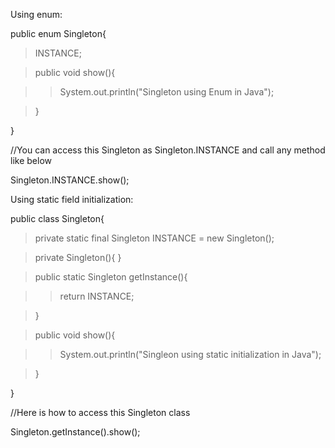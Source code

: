 Using enum:

public enum Singleton{

> INSTANCE;

> public void show(){

> > System.out.println(\"Singleton using Enum in Java\");

> }

}

//You can access this Singleton as Singleton.INSTANCE and call any
method like below

Singleton.INSTANCE.show();

Using static field initialization:

public class Singleton{

> private static final Singleton INSTANCE = new Singleton();

> private Singleton(){ }

> public static Singleton getInstance(){

> > return INSTANCE;

> }

> public void show(){

> > System.out.println(\"Singleon using static initialization in
> > Java\");

> }

}

//Here is how to access this Singleton class

Singleton.getInstance().show();